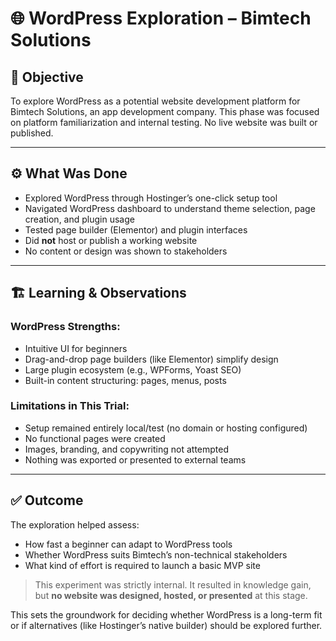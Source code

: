 # 🌐 WordPress Exploration – Bimtech Solutions

## 🧭 Objective

To explore WordPress as a potential website development platform for Bimtech Solutions, an app development company. This phase was focused on platform familiarization and internal testing. No live website was built or published.

---

## ⚙️ What Was Done

* Explored WordPress through Hostinger’s one-click setup tool
* Navigated WordPress dashboard to understand theme selection, page creation, and plugin usage
* Tested page builder (Elementor) and plugin interfaces
* Did **not** host or publish a working website
* No content or design was shown to stakeholders

---

## 🏗️ Learning & Observations

### WordPress Strengths:

* Intuitive UI for beginners
* Drag-and-drop page builders (like Elementor) simplify design
* Large plugin ecosystem (e.g., WPForms, Yoast SEO)
* Built-in content structuring: pages, menus, posts

### Limitations in This Trial:

* Setup remained entirely local/test (no domain or hosting configured)
* No functional pages were created
* Images, branding, and copywriting not attempted
* Nothing was exported or presented to external teams

---

## ✅ Outcome

The exploration helped assess:

* How fast a beginner can adapt to WordPress tools
* Whether WordPress suits Bimtech’s non-technical stakeholders
* What kind of effort is required to launch a basic MVP site

> This experiment was strictly internal. It resulted in knowledge gain, but **no website was designed, hosted, or presented** at this stage.

This sets the groundwork for deciding whether WordPress is a long-term fit or if alternatives (like Hostinger’s native builder) should be explored further.
